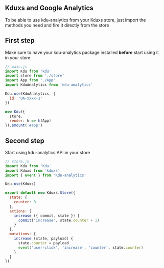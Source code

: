 ## Kduxs and Google Analytics

To be able to use kdu-analytics from your Kduxs store, just import the methods you need and fire it directly from the store

## First step
Make sure to have your kdu-analytics package installed **before** start using it in your store

```js
// main.js
import Kdu from 'kdu'
import store from './store'
import App from './App'
import KduAnalytics from 'kdu-analytics'

Kdu.use(KduAnalytics, {
  id: 'UA-xxxx-1'
})

new Kdu({
  store,
  render: h => h(App)
}).$mount('#app')
```

## Second step
Start using kdu-analytics API in your store

```js
// store.js
import Kdu from 'Kdu'
import Kduxs from 'kduxs'
import { event } from 'Kdu-analytics'

Kdu.use(Kduxs)

export default new Kduxs.Store({
  state: {
    counter: 0
  },
  actions: {
    increase ({ commit, state }) {
      commit('increase', state.counter + 1)
    }
  },
  mutations: {
    increase (state, payload) {
      state.counter = payload
      event('user-click', 'increase', 'counter', state.counter)
    }
  }
})
```

